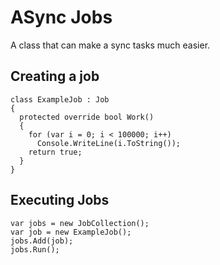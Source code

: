 # ASync Jobs

 A class that can make a sync tasks much easier.
 
 
## Creating a job
```
class ExampleJob : Job
{
  protected override bool Work()
  {
    for (var i = 0; i < 100000; i++)
      Console.WriteLine(i.ToString());
    return true;
  }
}
```

## Executing Jobs
```
var jobs = new JobCollection();
var job = new ExampleJob();
jobs.Add(job);
jobs.Run();
```
